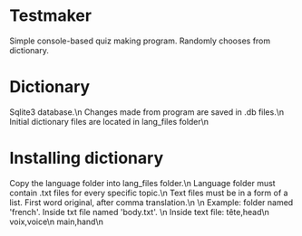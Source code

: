 # Testmaker
Simple console-based quiz making program. Randomly chooses from dictionary.

# Dictionary
Sqlite3 database.\n
Changes made from program are saved in .db files.\n
Initial dictionary files are located in lang_files folder\n

# Installing dictionary
Copy the language folder into lang_files folder.\n
Language folder must contain .txt files for every specific topic.\n
Text files must be in a form of a list. First word original, after comma translation.\n
\n
Example: folder named 'french'. Inside txt file named 'body.txt'.
\n
Inside text file:
tête,head\n
voix,voice\n
main,hand\n
